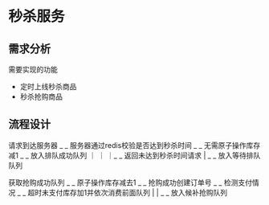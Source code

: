 # 秒杀服务

## 需求分析

需要实现的功能

- 定时上线秒杀商品
- 秒杀抢购商品

## 流程设计

请求到达服务器 _ _ 服务器通过redis校验是否达到秒杀时间 _ _ 无需原子操作库存减1 _ _ 放入排队成功队列 
                    ｜                                  ｜
                    ｜_ _ 返回未达到秒杀时间请求            | _ _ 放入等待排队队列

获取抢购成功队列 _ _ 原子操作库存减去1 _ _ 抢购成功创建订单号 _ _ 检测支付情况 _ _ 超时未支付库存加1并依次消费前面队列
                    |
                    | _ _ 放入候补抢购队列
